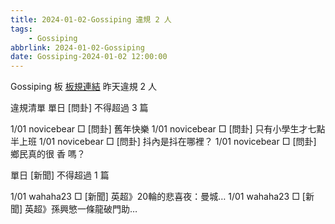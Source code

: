 ```yaml
---
title: 2024-01-02-Gossiping 違規 2 人
tags:
    - Gossiping
abbrlink: 2024-01-02-Gossiping
date: Gossiping-2024-01-02 12:00:00
---
```

Gossiping 板 [板規連結](https://www.ptt.cc/bbs/Gossiping/M.1637425085.A.07D.html)
昨天違規 2 人
<!-- more -->

違規清單
單日 [問卦] 不得超過 3 篇

1/01 novicebear □ [問卦] 舊年快樂
1/01 novicebear □ [問卦] 只有小學生才七點半上班
1/01 novicebear □ [問卦] 抖內是抖在哪裡？
1/01 novicebear □ [問卦] 鄉民真的很 香 嗎？

單日 [新聞] 不得超過 1 篇

1/01 wahaha23 □ [新聞] 英超》20輪的悲喜夜：曼城…
1/01 wahaha23 □ [新聞] 英超》孫興慜一條龍破門助…